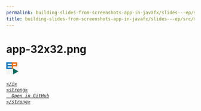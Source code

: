 ```yaml
---
permalink: building-slides-from-screenshots-app-in-javafx/slides---ep/src/main/resources/app-32x32.png.html
title: building-slides-from-screenshots-app-in-javafx/slides---ep/src/main/resources/app-32x32.png
---
```


# app-32x32.png
<img src="app-32x32.png" alt="app-32x32.png" />
<div class="social open-gh-btn my-4">
  <a class="btn btn-github" href="https://github.com/tobiasbriones/blog/tree/main/swe/dev/java/javafx/drawing/productivity/building-slides-from-screenshots-app-in-javafx/slides---ep/src/main/resources/app-32x32.png" target="_blank">
    <i class="fab fa-github">
      
    </i>
    <strong>
      Open in GitHub
    </strong>
  </a>
</div>
